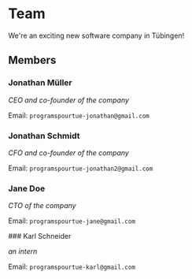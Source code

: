 # Team

We're an exciting new software company in Tübingen!

## Members

### Jonathan Müller

_CEO and co-founder of the company_

Email: `programspourtue-jonathan@gmail.com`

### Jonathan Schmidt

_CFO and co-founder of the company_

Email: `programspourtue-jonathan2@gmail.com`

### Jane Doe

_CTO of the company_

Email: `programspourtue-jane@gmail.com`

### Karl Schneider

_an intern_

Email: `programspourtue-karl@gmail.com`
